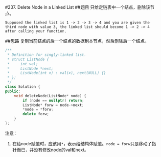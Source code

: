 #237. Delete Node in a Linked List
##题目
只给定链表中一个结点，删除该节点。
```
Supposed the linked list is 1 -> 2 -> 3 -> 4 and you are given the third node with value 3, the linked list should become 1 -> 2 -> 4 after calling your function.
```

##思路
复制当前结点的后一个结点的数据到本节点，然后删除后一个结点。

```C++
/**
 * Definition for singly-linked list.
 * struct ListNode {
 *     int val;
 *     ListNode *next;
 *     ListNode(int x) : val(x), next(NULL) {}
 * };
 */
class Solution {
public:
    void deleteNode(ListNode* node) {
        if (node == nullptr) return;
        ListNode* forw = node->next;
        *node = *forw;
        delete forw;
    }
};
```

注意：

1. 在给node赋值时，应该用`*`，表示给结构体赋值。`node = forw`只是移动了指针而已，并没有修改node的val和next。
